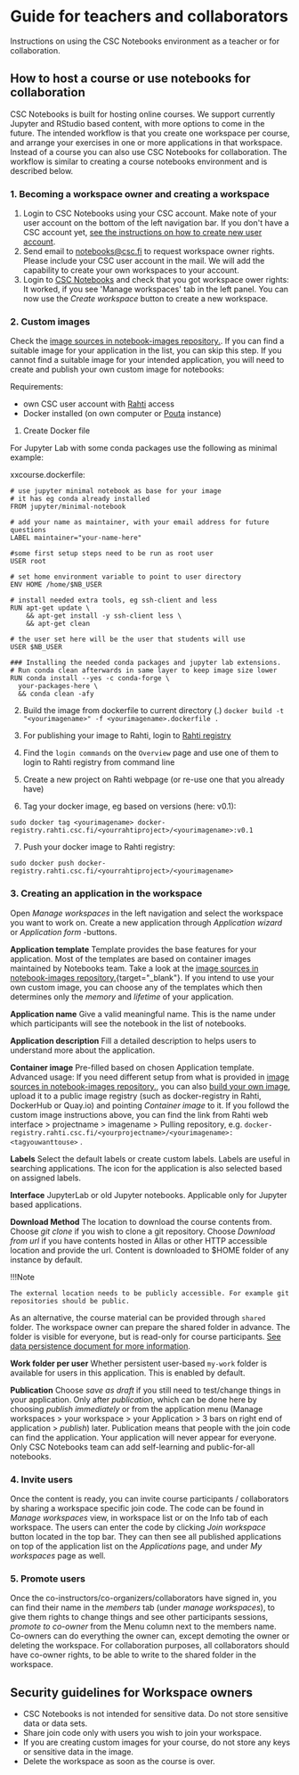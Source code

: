 # Guide for teachers and collaborators

Instructions on using the CSC Notebooks environment as a teacher or for collaboration.

## How to host a course or use notebooks for collaboration

CSC Notebooks is built for hosting online courses. We support currently Jupyter and RStudio based content, with more
options to come in the future. The intended workflow is that you create one workspace per course, and arrange your 
exercises in one or more applications in that workspace.
Instead of a course you can also use CSC Notebooks for collaboration. The workflow is similar to creating a course notebooks environment and is described below.

### 1. Becoming a workspace owner and creating a workspace

1. Login to CSC Notebooks using your CSC account. Make note of your user account on the bottom of the left navigation
   bar. If you don't have a CSC account yet, 
   [see the instructions on how to create new user account](../../../accounts/how-to-create-new-user-account/).
2. Send email to <notebooks@csc.fi> to request workspace owner rights. Please include your CSC user account in the mail. 
   We will add the capability to create your own workspaces to your account.
3. Login to [CSC Notebooks](https://notebooks-beta.rahtiapp.fi/welcome) and check that you got workspace ower rights:
It worked, if you see 'Manage workspaces' tab in the left panel. You can now use the *Create workspace* button to create a new workspace.
 
### 2. Custom images

Check the [image sources in notebook-images repository.](https://github.com/CSCfi/notebook-images/tree/master/builds). If you can find a suitable image for your application in the list, you can skip this step. If you cannot find a suitable image for your intended application, you will need to create and publish your own custom image for notebooks:

Requirements: 

* own CSC user account with [Rahti](../rahti/rahti-what-is.md) access
* Docker installed (on own computer or [Pouta](../pouta/pouta-what-is/) instance)

1. Create Docker file

For Jupyter Lab with some conda packages use the following as minimal example:

xxcourse.dockerfile:

```text 
# use jupyter minimal notebook as base for your image
# it has eg conda already installed
FROM jupyter/minimal-notebook

# add your name as maintainer, with your email address for future questions
LABEL maintainer="your-name-here"

#some first setup steps need to be run as root user
USER root

# set home environment variable to point to user directory
ENV HOME /home/$NB_USER

# install needed extra tools, eg ssh-client and less
RUN apt-get update \
    && apt-get install -y ssh-client less \
    && apt-get clean

# the user set here will be the user that students will use 
USER $NB_USER

### Installing the needed conda packages and jupyter lab extensions. 
# Run conda clean afterwards in same layer to keep image size lower
RUN conda install --yes -c conda-forge \
  your-packages-here \
  && conda clean -afy

```

2. Build the image from dockerfile to current directory (.)
`docker build -t "<yourimagename>" -f <yourimagename>.dockerfile .`

3. For publishing your image to Rahti, login to [Rahti registry](https://registry-console.rahti.csc.fi/)

4. Find the `login commands` on the `Overview` page and use one of them to login to Rahti registry from command line

5. Create a new project on Rahti webpage (or re-use one that you already have)

6. Tag your docker image, eg based on versions (here: v0.1):

`sudo docker tag <yourimagename> docker-registry.rahti.csc.fi/<yourrahtiproject>/<yourimagename>:v0.1`

7. Push your docker image to Rahti registry:

`sudo docker push docker-registry.rahti.csc.fi/<yourrahtiproject>/<yourimagename>`

### 3. Creating an application in the workspace

Open *Manage workspaces* in the left navigation and select the workspace you want to work on. Create a new application 
through *Application wizard* or *Application form* -buttons.

**Application template** Template provides the base features for your application. Most of the templates are based on
container images maintained by Notebooks team. Take a look at the 
[image sources in notebook-images repository.](https://github.com/CSCfi/notebook-images/tree/master/builds){target="_blank"}. If you intend to use your own custom image, you can choose any of the templates which then determines only the _memory_ and _lifetime_ of your application.

**Application name** Give a valid meaningful name. This is the name under which participants will see the notebook in the list of notebooks.

**Application description** Fill a detailed description to helps users to understand more about the application.

**Container image** Pre-filled based on chosen Application template.
Advanced usage: If you need different setup from what is provided in [image sources in notebook-images repository.](https://github.com/CSCfi/notebook-images/tree/master/builds), you can also [build 
your own image](getting_started.md/#custom-images), upload it to a public image registry (such as docker-registry in Rahti, DockerHub or Quay.io) and pointing *Container image* to it. If you followd the custom image instructions above, you can find the link from Rahti web interface > projectname > imagename > Pulling repository, e.g. `docker-registry.rahti.csc.fi/<yourprojectname>/<yourimagename>:<tagyouwanttouse>` .

**Labels** Select the default labels or create custom labels. Labels are useful in searching applications. The icon for
the application is also selected based on assigned labels.

**Interface** JupyterLab or old Jupyter notebooks. Applicable only for Jupyter based applications.

**Download Method** The location to download the course contents from. Choose *git clone* if you wish to clone a git
repository. Choose *Download from url* if you have contents hosted in Allas or other HTTP accessible location and provide the url. Content is downloaded to $HOME folder of any instance by default.

!!!Note

    The external location needs to be publicly accessible. For example git repositories should be public.

As an alternative, the course material can be provided through `shared` folder. The workspace owner can prepare the
shared folder in advance. The folder is visible for everyone, but is read-only for course participants.
[See data persistence document for more information](data_persistence.md).

**Work folder per user** Whether persistent user-based `my-work` folder is available for users in this application. 
This is enabled by default.

**Publication** Choose *save as draft* if you still need to test/change things in your application. Only after *publication*, which can be done here by choosing *publish immediately* or from the application menu (Manage workspaces > your workspace > your Application > 3 bars on right end of application > *publish*) later. Publication means that people with the join code can find the application. Your application will never appear for everyone. Only CSC Notebooks team can add self-learning and public-for-all notebooks.

### 4. Invite users

Once the content is ready, you can invite course participants / collaborators by sharing a workspace specific join code. The code can be found in
*Manage workspaces* view, in workspace list or on the Info tab of each workspace.
The users can enter the code by clicking *Join workspace* button located in the top bar. They can then see all published 
applications on top of the application list on the *Applications* page, and under *My workspaces* page as well.

### 5. Promote users

Once the co-instructors/co-organizers/collaborators have signed in, you can find their name in the *members* tab (under *manage workspaces*), to give them rights to change things and see other participants sessions, *promote to co-owner* from the Menu column next to the members name.
Co-owners can do everything the owner can, except demoting the owner or deleting the workspace. For collaboration purposes, all collaborators should have co-owner rights, to be able to write to the shared folder in the workspace.


## Security guidelines for Workspace owners

- CSC Notebooks is not intended for sensitive data. Do not store sensitive data or data sets.
- Share join code only with users you wish to join your workspace.
- If you are creating custom images for your course, do not store any keys or sensitive data in the image.
- Delete the workspace as soon as the course is over.
